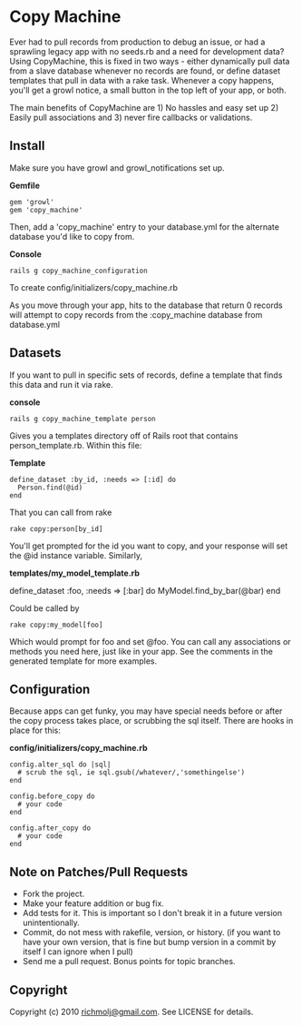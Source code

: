 Copy Machine
============

Ever had to pull records from production to debug an issue, or had a sprawling legacy app with no seeds.rb and a need for development data? Using CopyMachine, this is fixed in two ways -  either dynamically pull data from a slave database whenever no records are found, or define dataset templates that pull in data with a rake task. Whenever a copy happens, you'll get a growl notice, a small button in the top left of your app, or both.

The main benefits of CopyMachine are 1) No hassles and easy set up 2) Easily pull associations and 3) never fire callbacks or validations.

Install
-------

Make sure you have growl and growl_notifications set up.

**Gemfile**

    gem 'growl'
    gem 'copy_machine'

Then, add a 'copy_machine' entry to your database.yml for the alternate database you'd like to copy from.

**Console**

    rails g copy_machine_configuration
    
To create config/initializers/copy_machine.rb

As you move through your app, hits to the database that return 0 records will attempt to copy records from the :copy_machine database from database.yml

Datasets
--------

If you want to pull in specific sets of records, define a template that finds this data and run it via rake.

**console**

    rails g copy_machine_template person

Gives you a templates directory off of Rails root that contains person_template.rb. Within this file:

**Template**

    define_dataset :by_id, :needs => [:id] do
      Person.find(@id)
    end 

That you can call from rake

    rake copy:person[by_id]

You'll get prompted for the id you want to copy, and your response will set the @id instance variable. Similarly,

**templates/my_model_template.rb**

  define_dataset :foo, :needs => [:bar] do
    MyModel.find_by_bar(@bar)
  end  

Could be called by

    rake copy:my_model[foo]

Which would prompt for foo and set @foo. You can call any associations or methods you need here, just like in your app. See the comments in the generated template for more examples.

Configuration
-------------

Because apps can get funky, you may have special needs before or after the copy process takes place, or scrubbing the sql itself. There are hooks in place for this:

**config/initializers/copy_machine.rb**

    config.alter_sql do |sql|
      # scrub the sql, ie sql.gsub(/whatever/,'somethingelse')
    end

    config.before_copy do
      # your code
    end

    config.after_copy do
      # your code
    end     

Note on Patches/Pull Requests
-----------------------------

* Fork the project.
* Make your feature addition or bug fix.
* Add tests for it. This is important so I don't break it in a
  future version unintentionally.
* Commit, do not mess with rakefile, version, or history.
  (if you want to have your own version, that is fine but bump version in a commit by itself I can ignore when I pull)
* Send me a pull request. Bonus points for topic branches.

Copyright
---------

Copyright (c) 2010 richmolj@gmail.com. See LICENSE for details.
